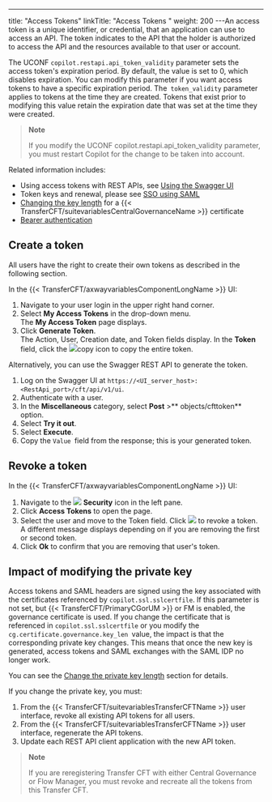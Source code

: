 ---
title: "Access Tokens"
linkTitle: "Access Tokens "
weight: 200
---An access token is a unique identifier, or credential, that an application can use to access an API. The token indicates to the API that the holder is authorized to access the API and the resources available to that user or account.

The UCONF `copilot.restapi.api_token_validity` parameter sets the access token's expiration period. By default, the value is set to 0, which disables expiration. You can modify this parameter if you want access tokens to have a specific expiration period. The` token_validity` parameter applies to tokens at the time they are created. Tokens that exist prior to modifying this value retain the expiration date that was set at the time they were created.

> **Note**
>
> If you modify the UCONF copilot.restapi.api_token_validity parameter, you must restart Copilot for the change to be taken into account.

Related information includes:

- Using access tokens with REST APIs, see [Using the Swagger UI](../../../../app_integration_intro/using_apis/api_intro/swagger_intro)
- Token keys and renewal, please see [SSO using SAML](../../use_saml)
- [Changing the key length](../../../../governance_services_intro/register_cg#manually_activate_cg) for a {{< TransferCFT/suitevariablesCentralGovernanceName >}} certificate
- [Bearer authentication](../../../../app_integration_intro/using_apis/api_intro/api_authentication)

## Create a token

All users have the right to create their own tokens as described in the following section.

In the {{< TransferCFT/axwayvariablesComponentLongName  >}} UI:

1. Navigate to your user login in the upper right hand corner.
1. Select **My Access Tokens** in the drop-down menu.  
    The **My Access Token** page displays.
1. Click **Generate Token**.  
    The Action, User, Creation date, and Token fields display. In the **Token** field, click the ![](/Images/TransferCFT/copy_icon.png)copy icon to copy the entire token.

Alternatively, you can use the Swagger REST API to generate the token.

1. Log on the Swagger UI at `https://<UI_server_host>:<RestApi_port>/cft/api/v1/ui`.
1. Authenticate with a user.
1. In the **Miscellaneous** category, select **Post** >** objects/cfttoken** option.
1. Select **Try it out**.
1. Select **Execute**.
1. Copy the `Value `field from the response; this is your generated token.

## Revoke a token

In the {{< TransferCFT/axwayvariablesComponentLongName  >}} UI:

1. Navigate to the ![](/Images/TransferCFT/security_icon.png) **Security** icon in the left pane.
1. Click ****Access Tokens**** to open the page.
1. Select the user and move to the Token field. Click ![](/Images/TransferCFT/revoke_icon.png) to revoke a token.  
    A different message displays depending on if you are removing the first or second token.
1. Click **Ok** to confirm that you are removing that user's token.

## Impact of modifying the private key

Access tokens and SAML headers are signed using the key associated with the certificates referenced by `copilot.ssl.sslcertfile`. If this parameter is not set, but {{< TransferCFT/PrimaryCGorUM  >}} or FM is enabled, the governance certificate is used. If you change the certificate that is referenced in `copilot.ssl.sslcertfile` or you modify the   `cg.certificate.governance.key_len `value, the impact is that the corresponding private key changes. This means that once the new key is generated, access tokens and SAML exchanges with the SAML IDP no longer work.

You can see the [Change the private key length](../../../../governance_services_intro/cg_postregister#Change) section for details.

If you change the private key, you must:

1. From the {{< TransferCFT/suitevariablesTransferCFTName >}} user interface, revoke all existing API tokens for all users.
1. From the {{< TransferCFT/suitevariablesTransferCFTName >}} user interface, regenerate the API tokens.
1. Update each REST API client application with the new API token.

> **Note**
>
> If you are reregistering Transfer CFT with either Central Governance or Flow Manager, you must revoke and recreate all the tokens from this Transfer CFT.
